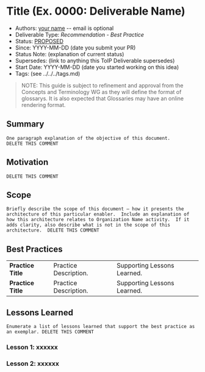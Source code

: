# Title (Ex. 0000: Deliverable Name)
- Authors: [your name](you@github-email) -- email is optional
- Deliverable Type: *Recommendation - Best Practice* 
- Status: [PROPOSED](./process/lifecycle_management.md)
- Since: YYYY-MM-DD (date you submit your PR)
- Status Note: (explanation of current status)  
- Supersedes: (link to anything this ToIP Deliverable  supersedes)
- Start Date: YYYY-MM-DD (date you started working on this idea)
- Tags: (see ../../../tags.md)

>NOTE: This guide is subject to refinement and approval from the Concepts and Terminology WG as they will define the format of glossarys. It is also expected that Glossaries may have an online rendering format.

## Summary

```
One paragraph explanation of the objective of this document.
DELETE THIS COMMENT
```

## Motivation

```Why are we doing this? What use cases does it support? What is the expected outcome?
DELETE THIS COMMENT
```

## Scope

```
Briefly describe the scope of this document – how it presents the architecture of this particular enabler.  Include an explanation of how this architecture relates to Organization Name activity.  If it adds clarity, also describe what is not in the scope of this architecture.  DELETE THIS COMMENT
```

## Best Practices

<table>
  <tbody>
  <tr>
	  <td><strong>Practice Title</strong></td>
	  <td>Practice Description.</td>
	  <td>Supporting Lessons Learned.</td>
  </tr>
	<tr>
	  <td><strong>Practice Title</strong></td>
	  <td>Practice Description.</td>
	  <td>Supporting Lessons Learned.</td>
  </tr>
  </tbody>
</table>

## Lessons Learned

```
Enumerate a list of lessons learned that support the best practice as an exemplar. DELETE THIS COMMENT
```

### Lesson 1: xxxxxx

### Lesson 2: xxxxxx


</table>
